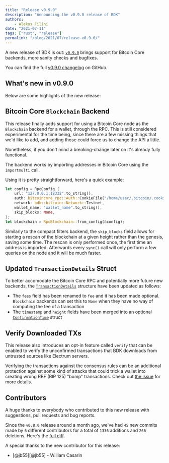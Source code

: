 ```yaml
---
title: "Release v0.9.0"
description: "Announcing the v0.9.0 release of BDK"
authors:
    - Alekos Filini
date: "2021-07-11"
tags: ["rust", "release"]
permalink: "/blog/2021/07/release-v0.9.0/"
---
```


A new release of BDK is out: [`v0.9.0`] brings support for Bitcoin Core backends, more sanity checks and bugfixes.

You can find the full [v0.9.0 changelog][changelog] on GitHub.

## What's new in v0.9.0

Below are some highlights of the new release:

## Bitcoin Core `Blockchain` Backend

This release finally adds support for using a Bitcoin Core node as the `Blockchain` backend for a wallet, through the RPC. This is still considered experimental for the time being, since there are a few missing
things that we'd like to add, and adding those could force us to change the API a little.

Nonetheless, if you don't mind a breaking-change later on it's already fully functional.

The backend works by importing addresses in Bitcoin Core using the `importmulti` call.

Using it is pretty straightforward, here's a quick example:

```rust
let config = RpcConfig {
    url: "127.0.0.1:18332".to_string(),
    auth: bitcoincore_rpc::Auth::CookieFile("/home/user/.bitcoin/.cookie".into()),
    network: bdk::bitcoin::Network::Testnet,
    wallet_name: "wallet_name".to_string(),
    skip_blocks: None,
};
let blockchain = RpcBlockchain::from_config(&config);
```

Similarly to the compact filters backend, the `skip_blocks` field allows for starting a rescan of the blockchain at a given height rather than the genesis, saving some time. The rescan is only performed once, the
first time an address is imported. Afterwards every `sync()` call will only perform a few queries on the node and it will be much faster.

## Updated `TransactionDetails` Struct

To better accomodate the Bitcoin Core RPC and potentially more future new backends, the [`TransactionDetails`] structure have been updated as follows:

- The `fees` field has been renamed to `fee` and it has been made optional. `Blockchain` backends can set this to `None` when they have no way of computing the fee of a transaction
- The `timestamp` and `height` fields have been merged into an optional [`ConfirmationTime`] struct

## Verify Downloaded TXs

This release also introduces an opt-in feature called `verify` that can be enabled to verify the unconfirmed transactions that BDK downloads from untrusted sources like Electrum servers.

Verifying the transactions against the consensus rules can be an additional protection against some kind of attacks that could trick a wallet into creating wrong RBF (BIP 125) "bump" transactions. Check out [the issue][issue_verify]
for more details.

## Contributors

A huge thanks to everybody who contributed to this new release with suggestions, pull requests and bug reports.

Since the `v0.8.0` release around a month ago, we've had `45` new commits made by `6` different contributors for a total of `1336` additions and `266` deletions. Here's the [full diff][gh_diff].

A special thanks to the new contributor for this release:

- [@jb55][@jb55] - William Casarin

[changelog]: https://github.com/bitcoindevkit/bdk/blob/7a9b691f68c41116dc7857bc0267a2e3b2eafdd3/CHANGELOG.md
[gh_diff]: https://github.com/bitcoindevkit/bdk/compare/v0.8.0...v0.9.0

[issue_verify]: https://github.com/bitcoindevkit/bdk/issues/352

[`TransactionDetails`]: https://docs.rs/bdk/0.9.0/bdk/struct.TransactionDetails.html
[`ConfirmationTime`]: https://docs.rs/bdk/0.9.0/bdk/struct.ConfirmationTime.html

[`v0.9.0`]: https://crates.io/crates/bdk/0.9.0
